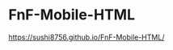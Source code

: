 # FnF-Mobile-HTML
<a href="https://sushi8756.github.io/FnF-Mobile-HTML/">https://sushi8756.github.io/FnF-Mobile-HTML/</a>
